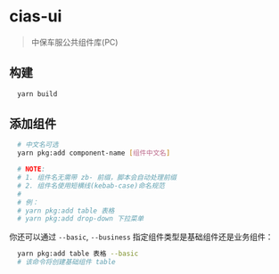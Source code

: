# cias-ui
>中保车服公共组件库(PC)

## 构建
```sh
  yarn build
```


## 添加组件
```sh
  # 中文名可选
  yarn pkg:add component-name [组件中文名]

  # NOTE:
  # 1. 组件名无需带 zb- 前缀，脚本会自动处理前缀
  # 2. 组件名使用短横线(kebab-case)命名规范
  #
  # 例：
  # yarn pkg:add table 表格
  # yarn pkg:add drop-down 下拉菜单
```

你还可以通过 `--basic`, `--business` 指定组件类型是基础组件还是业务组件：
```sh
  yarn pkg:add table 表格 --basic
  # 该命令将创建基础组件 table
```
